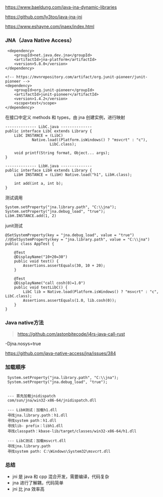 https://www.baeldung.com/java-jna-dynamic-libraries

https://github.com/ly3too/java-jna-jni

https://www.eshayne.com/jnaex/index.html



### JNA（Java Native Access）

```
 <dependency>
	<groupId>net.java.dev.jna</groupId>
	<artifactId>jna-platform</artifactId>
	<version>5.8.0</version>
</dependency>

<!-- https://mvnrepository.com/artifact/org.junit-pioneer/junit-pioneer -->
<dependency>
    <groupId>org.junit-pioneer</groupId>
    <artifactId>junit-pioneer</artifactId>
    <version>1.4.2</version>
    <scope>test</scope>
</dependency>
```

在接口中定义 methods 和 types，由 jna 创建实例，进行映射

```
-------------- LibC.java --------------
public interface LibC extends Library {
    LibC INSTANCE = (LibC)
            Native.load((Platform.isWindows() ? "msvcrt" : "c"),
                    LibC.class);

    void printf(String format, Object... args);
}

-------------- LibH.java --------------
public interface LibH extends Library {
    LibH INSTANCE = (LibH) Native.load("h1", LibH.class);

    int add(int a, int b);
}
```

测试调用

```
System.setProperty("jna.library.path", "C:\\jna");
System.setProperty("jna.debug_load", "true");
LibH.INSTANCE.add(1, 2)
```

junit测试

```
@SetSystemProperty(key = "jna.debug_load", value = "true")
//@SetSystemProperty(key = "jna.library.path", value = "C:\\jna")
public class AppTest {

    @Test
    @DisplayName("10+20=30")
    public void test() {
        Assertions.assertEquals(30, 10 + 20);
    }

    @Test
    @DisplayName("call cosh(0)=1.0")
    public void testLibC() {
        LibC lib = Native.load(Platform.isWindows() ? "msvcrt" : "c", LibC.class);
        Assertions.assertEquals(1.0, lib.cosh(0));
    }
}
```



### Java native方法

> https://github.com/astonbitecode/j4rs-java-call-rust







-Djna.nosys=true

https://github.com/java-native-access/jna/issues/384



### 加载顺序

```
 System.setProperty("jna.library.path", "C:\\jna");
 System.setProperty("jna.debug_load", "true");
 
 
 --- 首先加载jnidispatch
 com/sun/jna/win32-x86-64/jnidispatch.dll
 
 --- LibH测试：加载h1.dll
 寻找jna.library.path：h1.dll
 寻找system path：h1.dll
 寻找lib- prefix：libh1.dll
 寻找classpath：kbase-lib/target/classes/win32-x86-64/h1.dll
 
 --- LibC测试：加载msvcrt.dll
 寻找jna.library.path
 寻找system path: C:\Windows\System32\msvcrt.dll
```



### 总结

* jni 是 java 和 cpp 混合开发，需要编译，代码复杂
* jna 进行了解耦，代码简单
* jni 比 jna 效率高